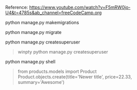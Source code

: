 
Reference: 
https://www.youtube.com/watch?v=F5mRW0jo-U4&t=4785s&ab_channel=freeCodeCamp.org

python manage.py makemigrations

python manage.py migrate

python manage.py createsuperuser
> winpty python manage.py createsuperuser

python manage.py shell
> from products.models import Product
> Product.objects.create(title='Newer title', price=22.33, summary='Awesome')


